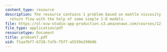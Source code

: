 ```yaml
---
content_type: resource
description: The resource contains 1 problem based on mantle viscosity and global
  return flow with the help of some simple 1-D models.
file: https://ol-ocw-studio-app-production.s3.amazonaws.com/courses/12-520-geodynamics-fall-2006/f1aafbf7b7287afb75f7a5539e299b86_probset7.pdf
file_type: application/pdf
resourcetype: Document
title: probset7.pdf
uid: f1aafbf7-b728-7afb-75f7-a5539e299b86
---
```

